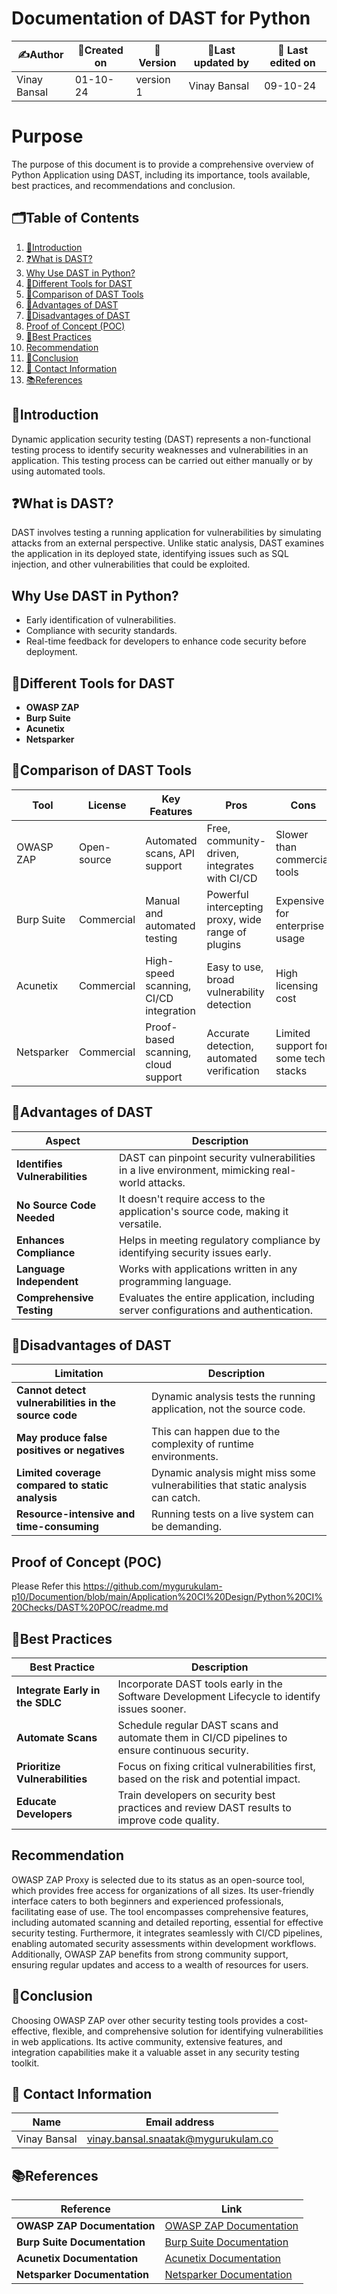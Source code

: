 # Documentation of DAST for Python
  
| ✍️Author      | 📅Created on  |📌 Version    | 📝Last updated by |📅 Last edited on |
|-------------|-------------|------------|-----------------|----------------|
| Vinay Bansal | 01-10-24 | version 1 | Vinay Bansal | 09-10-24 |

# Purpose
The purpose of this document is to provide a comprehensive overview of Python Application using DAST, including its importance, tools available, best practices, and recommendations and conclusion.

##  🗂️Table of Contents
1. [📖Introduction](#introduction)
2. [❓What is DAST?](#what-is-dast)
3. [Why Use DAST in Python?](#why-use-dast-in-python)
4. [🔧Different Tools for DAST](#different-tools-for-dast)
5. [🔬Comparison of DAST Tools](#comparison-of-dast-tools)
6. [🌟Advantages of DAST](#advantages-of-dast)
7. [🌟Disadvantages of DAST](#disadvantages-of-dast)
8. [Proof of Concept (POC)](#proof-of-concept-poc)
9. [📏Best Practices](#best-practices)
10. [Recommendation](#recommendation)
11. [📝Conclusion](#conclusion)
12. [📧 Contact Information](#-contact-information)
13. [📚References](#references)

## 📖Introduction
Dynamic application security testing (DAST) represents a non-functional testing process to identify security weaknesses and vulnerabilities in an application. This testing process can be carried out either manually or by using automated tools.

## ❓What is DAST?
DAST involves testing a running application for vulnerabilities by simulating attacks from an external perspective. Unlike static analysis, DAST examines the application in its deployed state, identifying issues such as SQL injection, and other vulnerabilities that could be exploited.

## Why Use DAST in Python?
- Early identification of vulnerabilities.
- Compliance with security standards.
- Real-time feedback for developers to enhance code security before deployment.

## 🔧Different Tools for DAST
- **OWASP ZAP**
- **Burp Suite**
- **Acunetix**
- **Netsparker**


## 🔬Comparison of DAST Tools
| **Tool**        | **License**    | **Key Features**                    | **Pros**                                     | **Cons**                                      |
|-----------------|----------------|------------------------------------|---------------------------------------------|----------------------------------------------|
| OWASP ZAP       | Open-source    | Automated scans, API support       | Free, community-driven, integrates with CI/CD | Slower than commercial tools                |
| Burp Suite      | Commercial     | Manual and automated testing       | Powerful intercepting proxy, wide range of plugins | Expensive for enterprise usage              |
| Acunetix        | Commercial     | High-speed scanning, CI/CD integration | Easy to use, broad vulnerability detection | High licensing cost                         |
| Netsparker      | Commercial     | Proof-based scanning, cloud support  | Accurate detection, automated verification | Limited support for some tech stacks        |

## 🌟Advantages of DAST
| **Aspect**                          | **Description**                                                                 |
|-------------------------------------|---------------------------------------------------------------------------------|
| **Identifies Vulnerabilities**      | DAST can pinpoint security vulnerabilities in a live environment, mimicking real-world attacks. |
| **No Source Code Needed**           | It doesn't require access to the application's source code, making it versatile. |
| **Enhances Compliance**             | Helps in meeting regulatory compliance by identifying security issues early. |
| **Language Independent**            | Works with applications written in any programming language. |
| **Comprehensive Testing**           | Evaluates the entire application, including server configurations and authentication. |


## 🌟Disadvantages of DAST

| **Limitation** | **Description** |
|------------|-------------|
| **Cannot detect vulnerabilities in the source code** | Dynamic analysis tests the running application, not the source code. |
| **May produce false positives or negatives** | This can happen due to the complexity of runtime environments. |
| **Limited coverage compared to static analysis** | Dynamic analysis might miss some vulnerabilities that static analysis can catch. |
| **Resource-intensive and time-consuming** | Running tests on a live system can be demanding. |




## Proof of Concept (POC)

Please Refer this https://github.com/mygurukulam-p10/Documention/blob/main/Application%20CI%20Design/Python%20CI%20Checks/DAST%20POC/readme.md

## 📏Best Practices
| **Best Practice**                                | **Description**                                                                                 |
|--------------------------------------------------|-------------------------------------------------------------------------------------------------|
| **Integrate Early in the SDLC**                   | Incorporate DAST tools early in the Software Development Lifecycle to identify issues sooner.    |
| **Automate Scans**                                | Schedule regular DAST scans and automate them in CI/CD pipelines to ensure continuous security.  |
| **Prioritize Vulnerabilities**                    | Focus on fixing critical vulnerabilities first, based on the risk and potential impact.          |
| **Educate Developers**                            | Train developers on security best practices and review DAST results to improve code quality.     |


## Recommendation
OWASP ZAP Proxy is selected due to its status as an open-source tool, which provides free access for organizations of all sizes. Its user-friendly interface caters to both beginners and experienced professionals, facilitating ease of use. The tool encompasses comprehensive features, including automated scanning and detailed reporting, essential for effective security testing. Furthermore, it integrates seamlessly with CI/CD pipelines, enabling automated security assessments within development workflows. Additionally, OWASP ZAP benefits from strong community support, ensuring regular updates and access to a wealth of resources for users.


## 📝Conclusion
Choosing OWASP ZAP over other security testing tools provides a cost-effective, flexible, and comprehensive solution for identifying vulnerabilities in web applications. Its active community, extensive features, and integration capabilities make it a valuable asset in any security testing toolkit.

##  📧 Contact Information
| Name | Email address|
|------|---------------------|
| Vinay Bansal | vinay.bansal.snaatak@mygurukulam.co |

## 📚References
| **Reference**                   | **Link**                                                   |
|---------------------------------|-----------------------------------------------------------|
| **OWASP ZAP Documentation**     | [OWASP ZAP Documentation](https://www.zaproxy.org/)        |
| **Burp Suite Documentation**    | [Burp Suite Documentation](https://portswigger.net/burp/documentation) |
| **Acunetix Documentation**      | [Acunetix Documentation](https://www.acunetix.com/support/) |
| **Netsparker Documentation**    | [Netsparker Documentation](https://www.netsparker.com/support/) |
